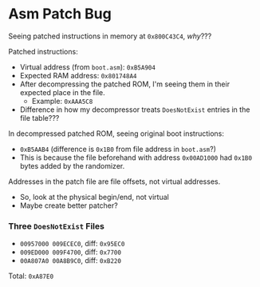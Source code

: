 Asm Patch Bug
=============

Seeing patched instructions in memory at `0x800C43C4`, *why*???

Patched instructions:
- Virtual address (from `boot.asm`): `0xB5A904`
- Expected RAM address: `0x801748A4`
- After decompressing the patched ROM, I'm seeing them in their expected place in the file.
  - Example: `0xAAA5C8`
- Difference in how my decompressor treats `DoesNotExist` entries in the file table???

In decompressed patched ROM, seeing original boot instructions:
- `0xB5AAB4` (difference is `0x1B0` from file address in `boot.asm`?)
- This is because the file beforehand with address `0x00AD1000` had `0x1B0` bytes added by the randomizer.

Addresses in the patch file are file offsets, not virtual addresses.
- So, look at the physical begin/end, not virtual
- Maybe create better patcher?

### Three `DoesNotExist` Files

- `00957000 009ECEC0`, diff: `0x95EC0`
- `009ED000 009F4700`, diff: `0x7700‬`
- `00A807A0 00A8B9C0`, diff: `0xB220`

Total: `0xA87E0`
